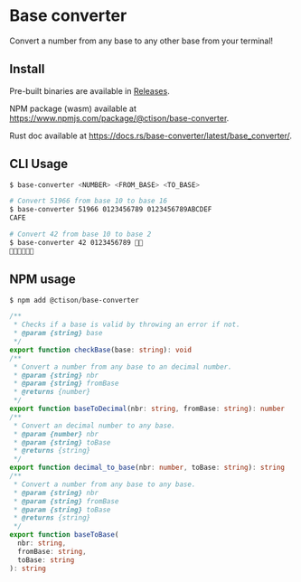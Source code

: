 # Base converter

Convert a number from any base to any other base from your terminal!

## Install

Pre-built binaries are available in [Releases](https://github.com/ctison/base-converter/releases).

NPM package (wasm) available at https://www.npmjs.com/package/@ctison/base-converter.

Rust doc available at https://docs.rs/base-converter/latest/base_converter/.

## CLI Usage

```sh
$ base-converter <NUMBER> <FROM_BASE> <TO_BASE>
```

```sh
# Convert 51966 from base 10 to base 16
$ base-converter 51966 0123456789 0123456789ABCDEF
CAFE
```

```sh
# Convert 42 from base 10 to base 2
$ base-converter 42 0123456789 🦀🚀
🚀🦀🚀🦀🚀🦀
```

## NPM usage

```sh
$ npm add @ctison/base-converter
```

```ts
/**
 * Checks if a base is valid by throwing an error if not.
 * @param {string} base
 */
export function checkBase(base: string): void
/**
 * Convert a number from any base to an decimal number.
 * @param {string} nbr
 * @param {string} fromBase
 * @returns {number}
 */
export function baseToDecimal(nbr: string, fromBase: string): number
/**
 * Convert an decimal number to any base.
 * @param {number} nbr
 * @param {string} toBase
 * @returns {string}
 */
export function decimal_to_base(nbr: number, toBase: string): string
/**
 * Convert a number from any base to any base.
 * @param {string} nbr
 * @param {string} fromBase
 * @param {string} toBase
 * @returns {string}
 */
export function baseToBase(
  nbr: string,
  fromBase: string,
  toBase: string
): string
```
